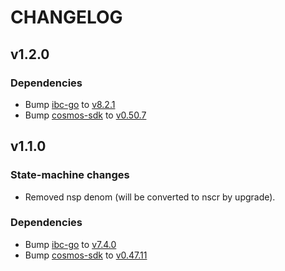 # CHANGELOG

## v1.2.0

### Dependencies
- Bump [ibc-go](https://github.com/cosmos/ibc-go) to
  [v8.2.1](https://github.com/cosmos/ibc-go/releases/tag/v8.2.1)
- Bump [cosmos-sdk](https://github.com/cosmos/cosmos-sdk) to
  [v0.50.7](https://github.com/cosmos/cosmos-sdk/tree/v0.50.7)


## v1.1.0

### State-machine changes
- Removed nsp denom (will be converted to nscr by upgrade).

### Dependencies
- Bump [ibc-go](https://github.com/cosmos/ibc-go) to
  [v7.4.0](https://github.com/cosmos/ibc-go/releases/tag/v7.4.0)
- Bump [cosmos-sdk](https://github.com/cosmos/cosmos-sdk) to
  [v0.47.11](https://github.com/cosmos/cosmos-sdk/tree/v0.47.11)
